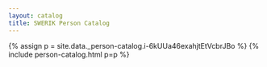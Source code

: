 ```yaml
---
layout: catalog
title: SWERIK Person Catalog
---
```

{% assign p = site.data._person-catalog.i-6kUUa46exahjtEtVcbrJBo %}
{% include person-catalog.html p=p %}

